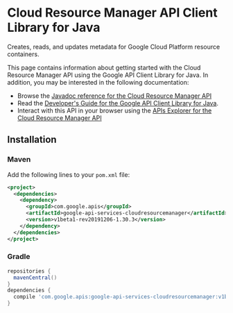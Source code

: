 # Cloud Resource Manager API Client Library for Java

Creates, reads, and updates metadata for Google Cloud Platform resource containers.

This page contains information about getting started with the Cloud Resource Manager API
using the Google API Client Library for Java. In addition, you may be interested
in the following documentation:

* Browse the [Javadoc reference for the Cloud Resource Manager API][javadoc]
* Read the [Developer's Guide for the Google API Client Library for Java][google-api-client].
* Interact with this API in your browser using the [APIs Explorer for the Cloud Resource Manager API][api-explorer]

## Installation

### Maven

Add the following lines to your `pom.xml` file:

```xml
<project>
  <dependencies>
    <dependency>
      <groupId>com.google.apis</groupId>
      <artifactId>google-api-services-cloudresourcemanager</artifactId>
      <version>v1beta1-rev20191206-1.30.3</version>
    </dependency>
  </dependencies>
</project>
```

### Gradle

```gradle
repositories {
  mavenCentral()
}
dependencies {
  compile 'com.google.apis:google-api-services-cloudresourcemanager:v1beta1-rev20191206-1.30.3'
}
```

[javadoc]: https://googleapis.dev/java/google-api-services-cloudresourcemanager/latest/index.html
[google-api-client]: https://github.com/googleapis/google-api-java-client/
[api-explorer]: https://developers.google.com/apis-explorer/#p/cloudresourcemanager/v1/
